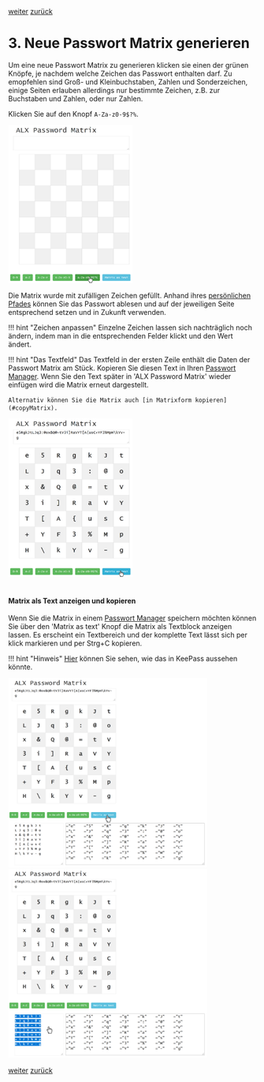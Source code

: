 <a class="nav-button pull-right" href="../KeePass_1_de">weiter</a>
<a class="nav-button pull-left" href="../PasswordMatrix_3_de">zurück</a>
<br>

# 3. Neue Passwort Matrix generieren

Um eine neue Passwort Matrix zu generieren klicken sie einen der grünen Knöpfe, je nachdem welche Zeichen das Passwort enthalten darf. Zu emopfehlen sind Groß- und Kleinbuchstaben, Zahlen und Sonderzeichen, einige Seiten erlauben allerdings nur bestimmte Zeichen, z.B. zur Buchstaben und Zahlen, oder nur Zahlen.

Klicken Sie auf den Knopf `A-Za-z0-9$?%`.

<img class="shadow" src="/tutorial/images/passwordMatrix02.PNG" width="50%">

Die Matrix wurde mit zufälligen Zeichen gefüllt. Anhand ihres [persönlichen Pfades](PasswordMatrix_3_de.md) können Sie das Passwort ablesen und auf der jeweiligen Seite entsprechend setzen und in Zukunft verwenden.

!!! hint "Zeichen anpassen"
    Einzelne Zeichen lassen sich nachträglich noch ändern, indem man in die entsprechenden Felder klickt und den Wert ändert.

!!! hint "Das Textfeld"
    Das Textfeld in der ersten Zeile enthält die Daten der Passwort Matrix am Stück. Kopieren Sie diesen Text in Ihren [Passwort Manager](KeePass_1_de.md). Wenn Sie den Text später in 'ALX Password Matrix' wieder einfügen wird die Matrix erneut dargestellt.

    Alternativ können Sie die Matrix auch [in Matrixform kopieren](#copyMatrix).

<img class="shadow" src="/tutorial/images/passwordMatrix03.PNG" width="50%">

<div id="copyMatrix">&nbsp;</div>

#### Matrix als Text anzeigen und kopieren

Wenn Sie die Matrix in einem [Passwort Manager](KeePass_1_de.md) speichern möchten können Sie über den 'Matrix as text' Knopf die Matrix als Textblock anzeigen lassen. Es erscheint ein Textbereich und der komplette Text lässt sich per klick markieren und per Strg+C kopieren.

!!! hint "Hinweis"
    [Hier](KeePass_3_de.md) können Sie sehen, wie das in KeePass aussehen könnte.

<img class="shadow" src="/tutorial/images/passwordMatrix04.PNG" width="80%">

<img class="shadow" src="/tutorial/images/passwordMatrix05.PNG" width="80%">


<a class="nav-button pull-right" href="../KeePass_1_de">weiter</a>
<a class="nav-button pull-left" href="../PasswordMatrix_3_de">zurück</a>
<br>
